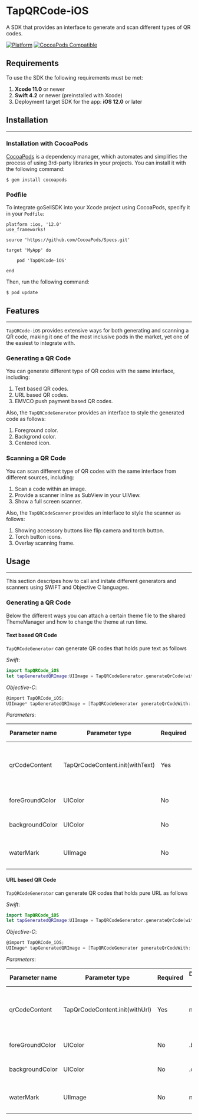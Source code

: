 # TapQRCode-iOS

A SDK that provides an interface to generate and scan different types of QR codes.

[![Platform](https://img.shields.io/cocoapods/p/TapThemeManager2020.svg?style=flat)](https://github.com/Tap-Payments/TapThemeManger-iOS)
[![CocoaPods Compatible](https://img.shields.io/cocoapods/v/TapQRCode-iOS.svg?style=flat)](https://img.shields.io/Tap-Payments/v/TapQRCode-iOS)



## Requirements

To use the SDK the following requirements must be met:

1. **Xcode 11.0** or newer
2. **Swift 4.2** or newer (preinstalled with Xcode)
3. Deployment target SDK for the app: **iOS 12.0** or later



## Installation

------

### Installation with CocoaPods

[CocoaPods](http://cocoapods.org/) is a dependency manager, which automates and simplifies the process of using 3rd-party libraries in your projects.
You can install it with the following command:

```
$ gem install cocoapods
```

### Podfile

To integrate goSellSDK into your Xcode project using CocoaPods, specify it in your `Podfile`:

```
platform :ios, '12.0'
use_frameworks!

source 'https://github.com/CocoaPods/Specs.git'

target 'MyApp' do
    
    pod 'TapQRCode-iOS'

end
```

Then, run the following command:

```
$ pod update
```



## Features

------

`TapQRCode-iOS` provides extensive ways for both generating and scanning a QR code, making it one of the most inclusive pods in the market, yet one of the easiest to integrate with.



### Generating a QR Code

You can generate different type of QR codes with the same interface, including:

1. Text based QR codes.
2. URL based QR codes.
3. EMVCO push payment based QR codes.

Also, the `TapQRCodeGenerator` provides an interface to style the generated code as follows:

1. Foreground color.
2. Backgrond color.
3. Centered icon.



### Scanning a QR Code

You can scan different type of QR codes with the same interface from different sources, including:

1. Scan a code within an image.
2. Provide a scanner inline as SubView in your UIView.
3. Show a full screen scanner.

Also, the `TapQRCodeScanner` provides an interface to style the scanner as follows:

1. Showing accessory buttons like flip camera and torch button.
2. Torch button icons.
3. Overlay scanning frame.

## Usage

------

This section descripes how to call and initate different generators and scanners using SWIFT and Objective C languages.



### Generating a QR Code

Below the different ways you can attach a certain theme file to the shared ThemeManager and how to change the theme at run time.



#### Text based QR Code

`TapQRCodeGenerator` can generate QR codes that holds pure text as follows

*Swift*:

```swift
import TapQRCode_iOS
let tapGeneratedQRImage:UIImage = TapQRCodeGenerator.generateQrCode(with: .init(withText: "Hello from Tap Payments"), foreGroundColor: .red, backgroundColor: .white, waterMark: UIImage(named: "Tap"))
```

*Objective-C*:

```objective-c
@import TapQRCode_iOS;
UIImage* tapGeneratedQRImage = [TapQRCodeGenerator generateQrCodeWith:[[TapQrCodeContent alloc]initWithText:@"Hello from Tap Payments"] foreGroundColor:UIColor.redColor backgroundColor:UIColor.whiteColor waterMark:[UIImage imageNamed:@"Tap"]];
```

*Parameters*:

| Parameter name  | Parameter type                  | Required | Default vale | Description                                                  |
| --------------- | ------------------------------- | -------- | ------------ | ------------------------------------------------------------ |
| qrCodeContent   | TapQrCodeContent.init(withText) | Yes      | none         | The TapQrCodeContent which hilds the type and content of the required qr code |
| foreGroundColor | UIColor                         | No       | .black       | The colour of the qr code dots and blocks.                   |
| backgroundColor | UIColor                         | No       | .clear       | The colour of the qr code background.                        |
| waterMark       | UIImage                         | No       | none         | Watermark image appears in the center of the qr code.        |



#### URL based QR Code

`TapQRCodeGenerator` can generate QR codes that holds pure URL as follows

*Swift*:

```swift
import TapQRCode_iOS
let tapGeneratedQRImage:UIImage = TapQRCodeGenerator.generateQrCode(with: .init(withUrl: URL(string: "https://tap.company")), foreGroundColor: .red, backgroundColor: .white, waterMark: UIImage(named: "Tap"))
```

*Objective-C*:

```objective-c
@import TapQRCode_iOS;
UIImage* tapGeneratedQRImage = [TapQRCodeGenerator generateQrCodeWith:[[TapQrCodeContent alloc]initWithUrl:[NSURL URLWithString:@"https://tap.company"]] foreGroundColor:UIColor.redColor backgroundColor:UIColor.whiteColor waterMark:[UIImage imageNamed:@"Tap"]];
```

*Parameters*:

| Parameter name  | Parameter type                 | Required | Default vale | Description                                                  |
| --------------- | ------------------------------ | -------- | ------------ | ------------------------------------------------------------ |
| qrCodeContent   | TapQrCodeContent.init(withUrl) | Yes      | none         | The TapQrCodeContent which hilds the type and content of the required qr code |
| foreGroundColor | UIColor                        | No       | .black       | The colour of the qr code dots and blocks.                   |
| backgroundColor | UIColor                        | No       | .clear       | The colour of the qr code background.                        |
| waterMark       | UIImage                        | No       | none         | Watermark image appears in the center of the qr code.        |



